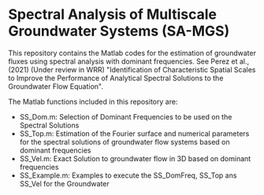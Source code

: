 # Spectral Analysis of Multiscale Groundwater Systems (SA-MGS)

This repository contains the Matlab codes for the estimation of groundwater fluxes using spectral analysis with dominant frequencies. See Perez et al., (2021) (Under review in WRR) "Identification of Characteristic Spatial Scales to Improve the Performance of Analytical Spectral Solutions to the Groundwater Flow Equation".

The Matlab functions included in this repository are:
- SS_Dom.m: Selection of Dominant Frequencies to be used on the Spectral Solutions
- SS_Top.m: Estimation of the Fourier surface and numerical parameters for the spectral solutions of groundwater flow systems based on dominant frequencies
- SS_Vel.m: Exact Solution to groundwater flow in 3D based on dominant frequencies
- SS_Example.m: Examples to execute the SS_DomFreq, SS_Top ans SS_Vel for the Groundwater 
